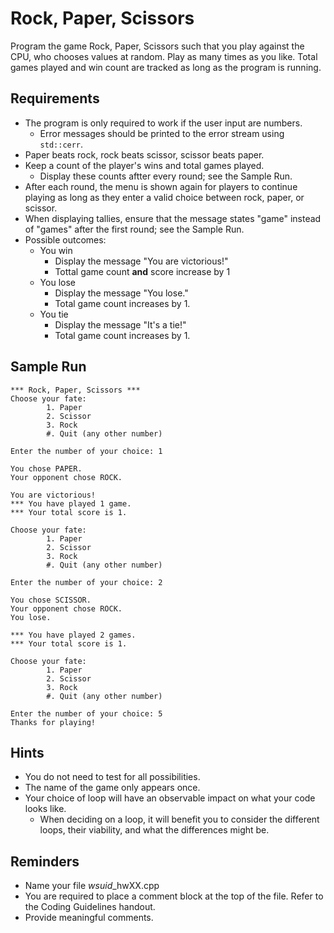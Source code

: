 # Rock, Paper, Scissors
Program the game Rock, Paper, Scissors such that you play against the CPU, who chooses values at
random. Play as many times as you like. Total games played and win count are tracked as long as
the program is running.

## Requirements
- The program is only required to work if the user input are numbers.
  - Error messages should be printed to the error stream using `std::cerr`.
- Paper beats rock, rock beats scissor, scissor beats paper.
- Keep a count of the player's wins and total games played.
  - Display these counts aftter every round; see the Sample Run.
- After each round, the menu is shown again for players to continue playing as long as they enter
a valid choice between rock, paper, or scissor.
- When displaying tallies, ensure that the message states "game" instead of "games" after the first
round; see the Sample Run.
- Possible outcomes:
  - You win
    - Display the message "You are victorious!"
    - Tottal game count **and** score increase by 1
  - You lose
    - Display the message "You lose."
    - Total game count increases by 1.
  - You tie
    - Display the message "It's a tie!"
    - Total game count increases by 1.

## Sample Run
```
*** Rock, Paper, Scissors ***
Choose your fate:
        1. Paper
        2. Scissor
        3. Rock
        #. Quit (any other number)

Enter the number of your choice: 1

You chose PAPER.
Your opponent chose ROCK.

You are victorious!
*** You have played 1 game.
*** Your total score is 1.

Choose your fate:
        1. Paper
        2. Scissor
        3. Rock
        #. Quit (any other number)

Enter the number of your choice: 2

You chose SCISSOR.
Your opponent chose ROCK.
You lose.

*** You have played 2 games.
*** Your total score is 1.

Choose your fate:
        1. Paper
        2. Scissor
        3. Rock
        #. Quit (any other number)

Enter the number of your choice: 5
Thanks for playing!
```

## Hints
- You do not need to test for all possibilities.
- The name of the game only appears once.
- Your choice of loop will have an observable impact on what your code looks like.
  - When deciding on a loop, it will benefit you to consider the different loops,
their viability, and what the differences might be.

## Reminders
- Name your file *wsuid*\_hwXX.cpp
- You are required to place a comment block at the top of the file. Refer to the Coding Guidelines
handout.
- Provide meaningful comments.
